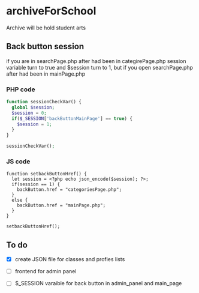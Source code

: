 # archiveForSchool
Archive will be hold student arts

## Back button session

if you are in searchPage.php after had been in categirePage.php session variable turn to true
and $session turn to 1, but if you open searchPage.php after had been in mainPage.php
### PHP code
```PHP
function sessionCheckVar() {
  global $session;
  $session = 0;
  if($_SESSION['backButtonMainPage'] == true) {
    $session = 1;
  }
}

sessionCheckVar();
```
### JS code
```JS
function setbackButtonHref() {
  let session = <?php echo json_encode($session); ?>;
  if(session == 1) {
    backButton.href = "categoriesPage.php";
  }
  else {
    backButton.href = "mainPage.php";
  }
}

setbackButtonHref();
```


## To do
- [x] create JSON file for classes and profies lists
- [ ] frontend for admin panel
- [ ] $_SESSION varaible for back button in admin_panel and main_page

